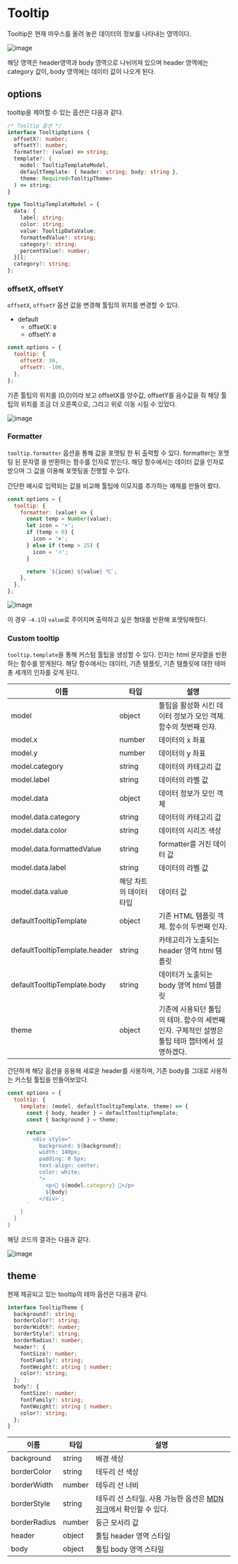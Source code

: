 # Tooltip

Tooltip은 현재 마우스를 올려 놓은 데이터의 정보를 나타내는 영역이다. 

![image](https://user-images.githubusercontent.com/35371660/102184663-2691da80-3ef3-11eb-8b83-853201adc12c.png)

해당 영역은 header영역과 body 영역으로 나뉘어져 있으며 header 영역에는 category 값이, body 영역에는 데이터 값이 나오게 된다. 
## options

tooltip을 제어할 수 있는 옵션은 다음과 같다.

```ts
/* Tooltip 옵션 */
interface TooltipOptions {
  offsetX?: number;
  offsetY?: number;
  formatter?: (value) => string;
  template?: (
    model: TooltipTemplateModel,
    defaultTemplate: { header: string; body: string },
    theme: Required<TooltipTheme>
  ) => string;
}

type TooltipTemplateModel = {
  data: {
    label: string;
    color: string;
    value: TooltipDataValue;
    formattedValue?: string;
    category?: string;
    percentValue?: number;
  }[];
  category?: string;
};
```

### offsetX, offsetY

`offsetX`, `offsetY` 옵션 값을 변경해 툴팁의 위치를 변경할 수 있다.

- default
  - offsetX: `0`
  - offsetY: `0`

```js
const options = {
  tooltip: {
    offsetX: 30,
    offsetY: -100,
  },
};
```

기존 툴팁의 위치를 (0,0)이라 보고 offsetX를 양수값, offsetY를 음수값을 줘 해당 툴팁의 위치를 조금 더 오른쪽으로, 그리고 위로 이동 시킬 수 있었다.

![image](https://user-images.githubusercontent.com/35371660/102179647-dca4f680-3eea-11eb-940d-2fd87dff0434.png)

### Formatter

`tooltip.formatter` 옵션을 통해 값을 포맷팅 한 뒤 출력할 수 있다. formatter는 포맷팅 된 문자열 을 반환하는 함수를 인자로 받는다. 해당 함수에서는 데이터 값을 인자로 받으며 그 값을 이용해 포맷팅을 진행할 수 있다.

간단한 예시로 입력되는 값을 비교해 툴팁에 이모지를 추가하는 예제를 만들어 봤다.

```js
const options = {
  tooltip: {
    formatter: (value) => {
      const temp = Number(value);
      let icon = '☀️';
      if (temp < 0) {
        icon = '❄️';
      } else if (temp > 25) {
        icon = '🔥';
      }

      return `${icon} ${value} ℃`;
    },
  },
};
```

![image](https://user-images.githubusercontent.com/35371660/102180203-d2cfc300-3eeb-11eb-9197-280cb25654bb.png)

이 경우 `-4.1`이 `value`로 주어지며 출력하고 싶은 형태를 반환해 포맷팅해줬다.

### Custom tooltip

`tooltip.template`을 통해 커스텀 툴팁을 생성할 수 있다. 인자는 html 문자열을 반환하는 함수를 받게된다. 해당 함수에서는 데이터, 기존 템플릿, 기존 템플릿에 대한 테마 총 세개의 인자를 갖게 된다.

| 이름 | 타입 | 설명 | 
|--- | --- |---|
| model | object | 툴팁을 활성화 시킨 데이터 정보가 모인 객체. 함수의 첫번째 인자. | 
| model.x | number |데이터의 x 좌표 | 
| model.y | number |데이터의 y 좌표 | 
| model.category | string | 데이터의 카테고리 값 | 
| model.label | string |데이터의 라벨 값 | 
| model.data | object | 데이터 정보가 모인 객체 | 
| model.data.category | string | 데이터의 카테고리 값 | 
| model.data.color | string | 데이터의 시리즈 색상 | 
| model.data.formattedValue | string | formatter를 거친 데이터 값 | 
| model.data.label | string | 데이터의 라벨 값 | 
| model.data.value | 해당 차트의 데이터 타입 | 데이터 값 | 
| defaultTooltipTemplate | object |기존 HTML 템플릿 객체. 함수의 두번째 인자. |
| defaultTooltipTemplate.header | string | 카테고리가 노출되는 header 영역 html 템플릿 |
| defaultTooltipTemplate.body | string | 데이터가 노출되는 body 영역 html 템플릿 |
| theme | object | 기존에 사용되던 툴팁의 테마. 함수의 세번째 인자. 구체적인 설명은 툴팁 테마 챕터에서 설명하겠다. | 

간단하게 해당 옵션을 응용해 새로운 header를 사용하며, 기존 body를 그대로 사용하는 커스텀 툴팁을 만들어보았다.

```js
const options = {
  tooltip: {
    template: (model, defaultTooltipTemplate, theme) => {
      const { body, header } = defaultTooltipTemplate;
      const { background } = theme;

      return `
        <div style="
          background: ${background};
          width: 140px;
          padding: 0 5px;
          text-align: center;
          color: white;
          ">
            <p>🎊 ${model.category} 🎊</p>
            ${body}
          </div>`;
      `
    }
  }
}
```

해당 코드의 결과는 다음과 같다.

![image](https://user-images.githubusercontent.com/35371660/102183437-2f81ac80-3ef1-11eb-8ebb-438cc153de99.png)

## theme

현재 제공되고 있는 tooltip의 테마 옵션은 다음과 같다.

```ts
interface TooltipTheme {
  background?: string;
  borderColor?: string;
  borderWidth?: number;
  borderStyle?: string;
  borderRadius?: number;
  header?: {
    fontSize?: number;
    fontFamily?: string;
    fontWeight?: string | number;
    color?: string;
  };
  body?: {
    fontSize?: number;
    fontFamily?: string;
    fontWeight?: string | number;
    color?: string;
  };
}
```


| 이름 | 타입 | 설명 | 
| --- | --- | --- |
| background | string | 배경 색상 |
| borderColor | string | 테두리 선 색상 |
| borderWidth | number | 테두리 선 너비 |
| borderStyle | string | 테두리 선 스타일. 사용 가능한 옵션은 [MDN 링크](https://developer.mozilla.org/ko/docs/Web/CSS/border-style)에서 확인할 수 있다. |
| borderRadius | number | 둥근 모서리 값 | 
| header | object | 툴팁 header 영역 스타일 |
| body | object | 툴팁 body 영역 스타일
